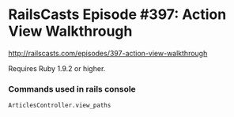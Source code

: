 # RailsCasts Episode #397: Action View Walkthrough

http://railscasts.com/episodes/397-action-view-walkthrough

Requires Ruby 1.9.2 or higher.


### Commands used in rails console

```
ArticlesController.view_paths
```
